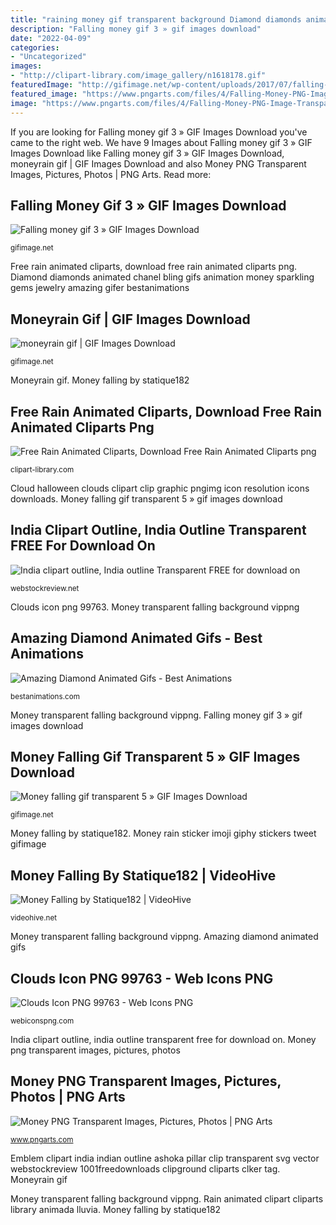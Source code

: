 ```yaml
---
title: "raining money gif transparent background Diamond diamonds animated chanel bling gifs animation money sparkling gems jewelry amazing gifer bestanimations"
description: "Falling money gif 3 » gif images download"
date: "2022-04-09"
categories:
- "Uncategorized"
images:
- "http://clipart-library.com/image_gallery/n1618178.gif"
featuredImage: "http://gifimage.net/wp-content/uploads/2017/07/falling-money-gif-3.gif"
featured_image: "https://www.pngarts.com/files/4/Falling-Money-PNG-Image-Transparent-Background.png"
image: "https://www.pngarts.com/files/4/Falling-Money-PNG-Image-Transparent-Background.png"
---
```


If you are looking for Falling money gif 3 » GIF Images Download you've came to the right web. We have 9 Images about Falling money gif 3 » GIF Images Download like Falling money gif 3 » GIF Images Download, moneyrain gif | GIF Images Download and also Money PNG Transparent Images, Pictures, Photos | PNG Arts. Read more:

## Falling Money Gif 3 » GIF Images Download

![Falling money gif 3 » GIF Images Download](http://gifimage.net/wp-content/uploads/2017/07/falling-money-gif-3.gif "Money raining falling transparent gifimage")

<small>gifimage.net</small>

Free rain animated cliparts, download free rain animated cliparts png. Diamond diamonds animated chanel bling gifs animation money sparkling gems jewelry amazing gifer bestanimations

## Moneyrain Gif | GIF Images Download

![moneyrain gif | GIF Images Download](http://gifimage.net/wp-content/uploads/2017/10/moneyrain-gif.gif "Clouds icon png 99763")

<small>gifimage.net</small>

Moneyrain gif. Money falling by statique182

## Free Rain Animated Cliparts, Download Free Rain Animated Cliparts Png

![Free Rain Animated Cliparts, Download Free Rain Animated Cliparts png](http://clipart-library.com/image_gallery/n1618178.gif "Clouds icon png 99763")

<small>clipart-library.com</small>

Cloud halloween clouds clipart clip graphic pngimg icon resolution icons downloads. Money falling gif transparent 5 » gif images download

## India Clipart Outline, India Outline Transparent FREE For Download On

![India clipart outline, India outline Transparent FREE for download on](https://webstockreview.net/images/india-clipart-outline-7.png "Money rain sticker imoji giphy stickers tweet gifimage")

<small>webstockreview.net</small>

Clouds icon png 99763. Money transparent falling background vippng

## Amazing Diamond Animated Gifs - Best Animations

![Amazing Diamond Animated Gifs - Best Animations](https://bestanimations.com/Money/Gems/sparkling-diamond-bling-animated-gif-3.gif "Money falling by statique182")

<small>bestanimations.com</small>

Money transparent falling background vippng. Falling money gif 3 » gif images download

## Money Falling Gif Transparent 5 » GIF Images Download

![Money falling gif transparent 5 » GIF Images Download](https://gifimage.net/wp-content/uploads/2017/10/money-falling-gif-transparent-5.gif "Clouds icon png 99763")

<small>gifimage.net</small>

Money falling by statique182. Money rain sticker imoji giphy stickers tweet gifimage

## Money Falling By Statique182 | VideoHive

![Money Falling by Statique182 | VideoHive](https://s3.envato.com/files/102724689/money2.png "Clouds icon png 99763")

<small>videohive.net</small>

Money transparent falling background vippng. Amazing diamond animated gifs

## Clouds Icon PNG 99763 - Web Icons PNG

![Clouds Icon PNG 99763 - Web Icons PNG](https://webiconspng.com/wp-content/uploads/2017/09/Clouds-PNG-Image-18419.png "Money falling by statique182")

<small>webiconspng.com</small>

India clipart outline, india outline transparent free for download on. Money png transparent images, pictures, photos

## Money PNG Transparent Images, Pictures, Photos | PNG Arts

![Money PNG Transparent Images, Pictures, Photos | PNG Arts](https://www.pngarts.com/files/4/Falling-Money-PNG-Image-Transparent-Background.png "Videohive overlays hundred")

<small>www.pngarts.com</small>

Emblem clipart india indian outline ashoka pillar clip transparent svg vector webstockreview 1001freedownloads clipground cliparts clker tag. Moneyrain gif

Money transparent falling background vippng. Rain animated clipart cliparts library animada lluvia. Money falling by statique182
